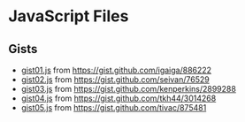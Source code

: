 # JavaScript Files

## Gists

- [gist01.js](gist01.js) from https://gist.github.com/igaiga/886222
- [gist02.js](gist02.js) from https://gist.github.com/seivan/76529
- [gist03.js](gist03.js) from https://gist.github.com/kenperkins/2899288
- [gist04.js](gist04.js) from https://gist.github.com/tkh44/3014268
- [gist05.js](gist05.js) from https://gist.github.com/tivac/875481
